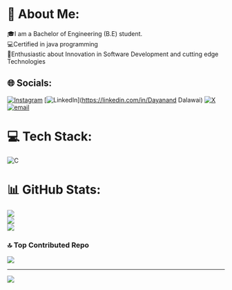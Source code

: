 # 💫 About Me:
🎓I am a Bachelor of Engineering (B.E) student.<br>💻Certified in java programming <br>💫Enthusiastic about Innovation in Software Development and cutting edge Technologies


## 🌐 Socials:
[![Instagram](https://img.shields.io/badge/Instagram-%23E4405F.svg?logo=Instagram&logoColor=white)](https://instagram.com/dayanand_dalawai_) [![LinkedIn](https://img.shields.io/badge/LinkedIn-%230077B5.svg?logo=linkedin&logoColor=white)](https://linkedin.com/in/Dayanand Dalawai) [![X](https://img.shields.io/badge/X-black.svg?logo=X&logoColor=white)](https://x.com/@DAYANAND_BGMI) [![email](https://img.shields.io/badge/Email-D14836?logo=gmail&logoColor=white)](mailto:dalawaidayanand9@gmail.com) 

# 💻 Tech Stack:
![C](https://img.shields.io/badge/c-%2300599C.svg?style=flat-square&logo=c&logoColor=white)
# 📊 GitHub Stats:
![](https://github-readme-stats.vercel.app/api?username=DayanandSD&theme=dark&hide_border=false&include_all_commits=true&count_private=true)<br/>
![](https://github-readme-streak-stats.herokuapp.com/?user=DayanandSD&theme=dark&hide_border=false)<br/>
![](https://github-readme-stats.vercel.app/api/top-langs/?username=DayanandSD&theme=dark&hide_border=false&include_all_commits=true&count_private=true&layout=compact)

### 🔝 Top Contributed Repo
![](https://github-contributor-stats.vercel.app/api?username=DayanandSD&limit=5&theme=dark&combine_all_yearly_contributions=true)

---
[![](https://visitcount.itsvg.in/api?id=DayanandSD&icon=0&color=0)](https://visitcount.itsvg.in)

<!-- Proudly created with GPRM ( https://gprm.itsvg.in ) -->
